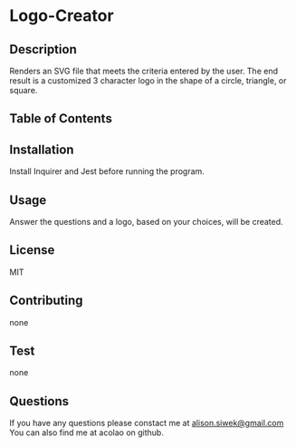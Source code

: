 # Logo-Creator

## Description

Renders an SVG file that meets the criteria entered by the user. The end result is a customized 3 character logo in the shape of a circle, triangle, or square.

## Table of Contents
  
## Installation

Install Inquirer and Jest before running the program.

## Usage

Answer the questions and a logo, based on your choices, will be created.

## License

MIT

## Contributing

none

## Test

none

## Questions

If you have any questions please constact me at alison.siwek@gmail.com
You can also find me at acolao on github.
